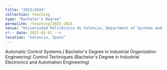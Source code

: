 ```yaml
---
title: "2023/2024"
collection: teaching
type: "Bachelor's Degree"
permalink: /teaching/2023_2024
venue: "Universidad Politécnica de Valencia, Department of Systems and Automation Engineering"
<!-- date: 2022-01-01 -->
location: "Valencia, Spain"
---
```


Automatic Control Systems.(	Bachelor's Degree in Industrial Organization Engineering)
Control Techniques.(Bachelor's Degree in Industrial Electronics and Automation Engineering)
<!-- Heading 1
======

Heading 2
======

Heading 3
====== -->
